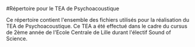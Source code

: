 #Répertoire pour le TEA de Psychoacoustique

Ce répertoire contient l'ensemble des fichiers utilisés pour la réalisation du TEA de Psychoacoustique.
Ce TEA a été effectué dans le cadre du cursus de 2ème année de l'Ecole Centrale de Lille durant l'électif Sound of Science. 
